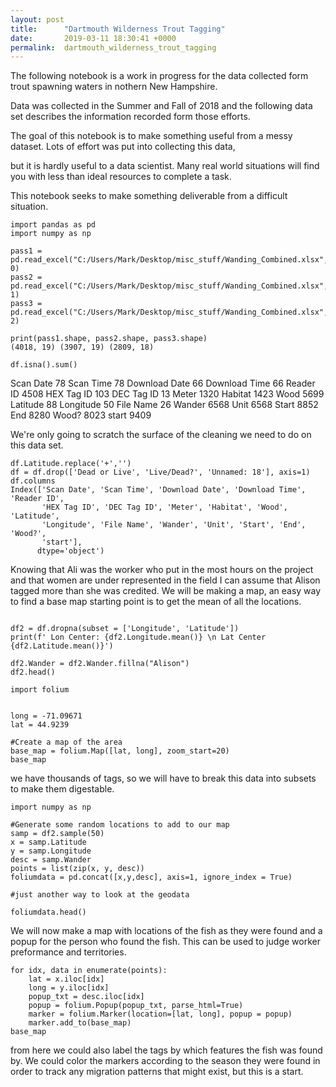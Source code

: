 ```yaml
---
layout: post
title:      "Dartmouth Wilderness Trout Tagging"
date:       2019-03-11 18:30:41 +0000
permalink:  dartmouth_wilderness_trout_tagging
---
```



The following notebook is a work in progress for the data collected form trout spawning waters in nothern New Hampshire.

Data was collected in the Summer and Fall of 2018 and the following data set describes the information recorded form those efforts.

The goal of this notebook is to make something useful from a messy dataset.  Lots of effort was put into collecting this data,

but it is hardly useful to a data scientist.  Many real world situations will find you with less than ideal resources to complete a task.

This notebook seeks to make something deliverable from a difficult situation.

```
import pandas as pd
import numpy as np

pass1 = pd.read_excel("C:/Users/Mark/Desktop/misc_stuff/Wanding_Combined.xlsx", 0)
pass2 = pd.read_excel("C:/Users/Mark/Desktop/misc_stuff/Wanding_Combined.xlsx", 1)
pass3 = pd.read_excel("C:/Users/Mark/Desktop/misc_stuff/Wanding_Combined.xlsx", 2)

print(pass1.shape, pass2.shape, pass3.shape)
(4018, 19) (3907, 19) (2809, 18)
```


`df.isna().sum()`

Scan Date          78
Scan Time          78
Download Date      66
Download Time      66
Reader ID        4508
HEX Tag ID        103
DEC Tag ID         13
Meter            1320
Habitat          1423
Wood             5699
Latitude           88
Longitude          50
File Name          26
Wander           6568
Unit             6568
Start            8852
End              8280
Wood?            8023
start            9409

We're only going to scratch the surface of the cleaning we need to do on this data set.


```
df.Latitude.replace('+','')
df = df.drop(['Dead or Live', 'Live/Dead?', 'Unnamed: 18'], axis=1)
df.columns
Index(['Scan Date', 'Scan Time', 'Download Date', 'Download Time', 'Reader ID',
       'HEX Tag ID', 'DEC Tag ID', 'Meter', 'Habitat', 'Wood', 'Latitude',
       'Longitude', 'File Name', 'Wander', 'Unit', 'Start', 'End', 'Wood?',
       'start'],
      dtype='object')
```

Knowing that Ali was the worker who put in the most hours on the project and that women are under represented in the field I can assume that Alison tagged more than she was credited.  We will be making a map, an easy way to find a base map starting point is to get the mean of all the locations.

```

df2 = df.dropna(subset = ['Longitude', 'Latitude'])
print(f' Lon Center: {df2.Longitude.mean()} \n Lat Center {df2.Latitude.mean()}')

df2.Wander = df2.Wander.fillna("Alison")
df2.head()
```


```
import folium


long = -71.09671
lat = 44.9239

#Create a map of the area
base_map = folium.Map([lat, long], zoom_start=20)
base_map
```

we have thousands of tags, so we will have to break this data into subsets to make them digestable.

```
import numpy as np

#Generate some random locations to add to our map
samp = df2.sample(50)
x = samp.Latitude
y = samp.Longitude
desc = samp.Wander
points = list(zip(x, y, desc))
foliumdata = pd.concat([x,y,desc], axis=1, ignore_index = True)

#just another way to look at the geodata

foliumdata.head()
```

We will now make a map with locations of the fish as they were found and a popup for the person who found the fish.  This can be used to judge worker preformance and territories.

```
for idx, data in enumerate(points):
    lat = x.iloc[idx]
    long = y.iloc[idx]
    popup_txt = desc.iloc[idx]
    popup = folium.Popup(popup_txt, parse_html=True)
    marker = folium.Marker(location=[lat, long], popup = popup)
    marker.add_to(base_map)
base_map
```

from here we could also label the tags by which features the fish was found by.  We could color the markers according to the season they were found in order to track any migration patterns that might exist, but this is a start.



